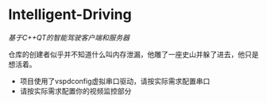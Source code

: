 # Intelligent-Driving
*基于C++QT的智能驾驶客户端和服务器*

仓库的创建者似乎并不知道什么叫内存泄漏，他雕了一座史山并躲了进去，他只是想活着。
+ 项目使用了vspdconfig虚拟串口驱动，请按实际需求配置串口
+ 请按实际需求配置你的视频监控部分
